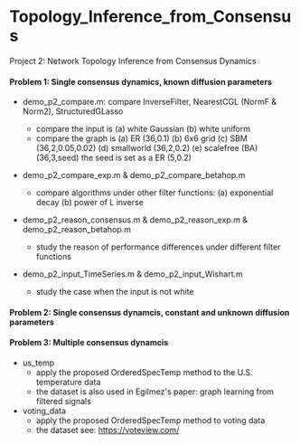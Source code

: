 # Topology_Inference_from_Consensus
Project 2: Network Topology Inference from Consensus Dynamics

#### Problem 1: Single consensus dynamics, known diffusion parameters
+ demo_p2_compare.m: compare InverseFilter, NearestCGL (NormF & Norm2), StructuredGLasso
  - compare the input is (a) white Gaussian (b) white uniform
  - compare the graph is (a) ER (36,0.1) (b) 6x6 grid (c) SBM (36,2,0.05,0.02) (d) smallworld (36,2,0.2) (e) scalefree (BA) (36,3,seed) the seed is set as a ER (5,0.2)
  
+ demo_p2_compare_exp.m  &  demo_p2_compare_betahop.m
  - compare algorithms under other filter functions: (a) exponential decay (b) power of L inverse

+ demo_p2_reason_consensus.m  &  demo_p2_reason_exp.m  &  demo_p2_reason_betahop.m
  - study the reason of performance differences under different filter functions

+ demo_p2_input_TimeSeries.m  &  demo_p2_input_Wishart.m
  - study the case when the input is not white

#### Problem 2: Single consensus dynamcis, constant and unknown diffusion parameters


#### Problem 3: Multiple consensus dynamcis
+ us_temp
  - apply the proposed OrderedSpecTemp method to the U.S. temperature data 
  - the dataset is also used in Egilmez's paper: graph learning from filtered signals 
+ voting_data
  - apply the proposed OrderedSpecTemp method to voting data
  - the dataset see: https://voteview.com/

